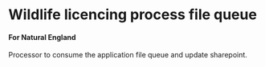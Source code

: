 # Wildlife licencing process file queue

#### For Natural England

Processor to consume the application file queue and update sharepoint.
